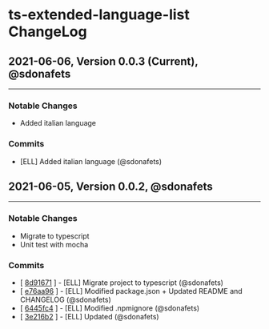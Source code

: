 # ts-extended-language-list ChangeLog

## 2021-06-06, Version 0.0.3 (Current), @sdonafets

---

### Notable Changes

- Added italian language

### Commits

- [ELL] Added italian language (@sdonafets)

## 2021-06-05, Version 0.0.2, @sdonafets

---

### Notable Changes

- Migrate to typescript
- Unit test with mocha

### Commits

- [ [8d91671](https://github.com/sdonafets/language-list/commit/8d91671f97b9a278baf2fb63b27067521ff95a43) ] - [ELL] Migrate project to typescript (@sdonafets)
- [ [e76aa96](https://github.com/sdonafets/language-list/commit/e76aa9646cd0bdc435ad0d31f3550ea1eb64e6f9) ] - [ELL] Modified package.json + Updated README and CHANGELOG (@sdonafets)
- [ [6445fc4](https://github.com/sdonafets/language-list/commit/6445fc42b9d5066089f8f1ca4124dcb6c3f2ef35) ] - [ELL] Modified .npmignore (@sdonafets)
- [ [3e216b2](https://github.com/sdonafets/language-list/commit/3e216b2baee66692554c4cac99de5bb6fd59fa41) ] - [ELL] Updated (@sdonafets)